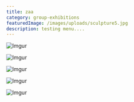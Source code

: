 ```yaml
---
title: zaa
category: group-exhibitions
featuredImage: /images/uploads/sculpture5.jpg
description: testing menu....
---
```

![Imgur](https://i.imgur.com/tBUKIU1.jpg "eye1")

![Imgur](https://i.imgur.com/OeBsw5r.jpg "eye2")

![Imgur](https://i.imgur.com/Xb12MUT.jpg "eye 3 ()!")

![Imgur](https://i.imgur.com/HFady7h.jpg "nice eye HHH")

![Imgur](https://i.imgur.com/lLyL8ZD.jpg "final eye")
